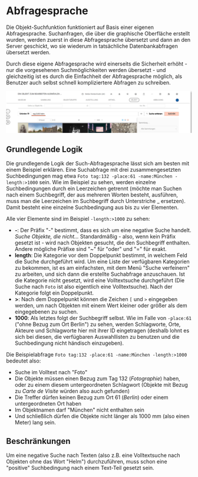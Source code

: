 # Abfragesprache

Die Objekt-Suchfunktion funktioniert auf Basis einer eigenen Abfragesprache. Suchanfragen, die über die graphische Oberfläche erstellt wurden, werden zuerst in diese Abfragesprache übersetzt und dann an den Server geschickt, wo sie wiederum in tatsächliche Datenbankabfragen übersetzt werden.

Durch diese eigene Abfragesprache wird einerseits die Sicherheit erhöht - nur die vorgesehenen Suchmöglichkeiten werden übersetzt - und gleichzeitig ist es durch die Einfachheit der Abfragesprache möglich, als Benutzer auch selbst schnell kompliziertere Abfragen zu schreiben.

![In der Suchleiste lässt sich die Suchabfrage auch direkt anschauen](../../assets/musdb/objects-list/Objektfilter-Abfragesprache.jpg)

## Grundlegende Logik

Die grundlegende Logik der Such-Abfragesprache lässt sich am besten mit einem Beispiel erklären. Eine Suchabfrage mit drei zusammengesetzten Suchbedingungen mag etwa `Foto tag:132 -place:61 -name:München -length:>1000` sein. Wie im Beispiel zu sehen, werden einzelne Suchbedingungen durch ein Leerzeichen getrennt (möchte man Suchen nach einem Suchbegriff, der aus mehreren Worten besteht, ausführen, muss man die Leerzeichen im Suchbegriff durch Unterstriche _ ersetzen). Damit besteht eine einzelne Suchbedingung aus bis zu vier Elementen.

Alle vier Elemente sind im Beispiel `-length:>1000` zu sehen:

- **-**: Der Präfix "-" bestimmt, dass es sich um eine negative Suche handelt. _Suche Objekte, die nicht..._
  Standardmäßig - also, wenn kein Präfix gesetzt ist - wird nach Objekten gesucht, die den Suchbegriff enthalten. Andere mögliche Präfixe sind "~" für "oder" und "=" für exakt.
- **length**: Die Kategorie vor dem Doppelpunkt bestimmt, in welchem Feld die Suche durchgeführt wird.
  Um eine Liste der verfügbaren Kategorien zu bekommen, ist es am einfachsten, mit dem Menü "Suche verfeinern" zu arbeiten, und sich dann die erstellte Suchabfrage anzuschauen. Ist die Kategorie nicht gesetzt, wird eine Volltextsuche durchgeführt (Die Suche nach `Foto` ist also eigentlich eine Volltextsuche).
  Nach der Kategorie folgt ein Doppelpunkt.
- **>**: Nach dem Doppelpunkt können die Zeichen `[` und `>` eingegeben werden, um nach Objekten mit einem Wert kleiner oder größer als dem eingegebenen zu suchen.
- **1000**: Als letztes folgt der Suchbegriff selbst. Wie im Falle von `-place:61` ("ohne Bezug zum Ort Berlin") zu sehen, werden Schlagworte, Orte, Akteure und Schlagworte hier mit ihrer ID eingetragen (deshalb lohnt es sich bei diesen, die verfügbaren Auswahllisten zu benutzen und die Suchbedingung nicht händisch einzugeben).

Die Beispielabfrage `Foto tag:132 -place:61 -name:München -length:>1000` bedeutet also:

- Suche im Volltext nach "Foto"
- Die Objekte müssen einen Bezug zum Tag 132 (_Fotographie_) haben, oder zu einem diesem untergeordneten Schlagwort (Objekte mit Bezug zu _Carte de Visite_ würden also auch gefunden)
- Die Treffer dürfen keinen Bezug zum Ort 61 (_Berlin_) oder einem untergeordneten Ort haben
- Im Objektnamen darf "München" nicht enthalten sein
- Und schließlich dürfen die Objekte nicht länger als 1000 mm (also einen Meter) lang sein.

## Beschränkungen

Um eine negative Suche nach Texten (also z.B. eine Volltextsuche nach Objekten ohne das Wort "Helm") durchzuführen, muss schon eine "positive" Suchbedingung nach einem Text-Teil gesetzt sein.
